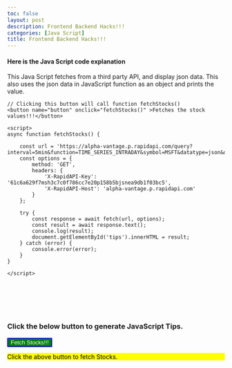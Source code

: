 ```yaml
---
toc: false
layout: post
description: Frontend Backend Hacks!!!
categories: [Java Script]
title: Frontend Backend Hacks!!!
---
```


#### Here is the Java Script code explanation 
This Java Script fetches from a third party API, and display json data. This also uses the json data in JavaScript function as an object and prints the value. 

```
// Clicking this button will call function fetchStocks() 
<button name="button" onclick="fetchStocks()" >Fetches the stock values!!!</button>

<script>
async function fetchStocks() {
	
	const url = 'https://alpha-vantage.p.rapidapi.com/query?interval=5min&function=TIME_SERIES_INTRADAY&symbol=MSFT&datatype=json&output_size=compact';
	const options = {
		method: 'GET',
		headers: {
			'X-RapidAPI-Key': '61c6a629f7msh3c7c0f786cc7e20p158b5bjsnea9db1f03bc5',
			'X-RapidAPI-Host': 'alpha-vantage.p.rapidapi.com'
		}
	};

	try {
		const response = await fetch(url, options);
		const result = await response.text();
		console.log(result);
		document.getElementById('tips').innerHTML = result;
	} catch (error) {
		console.error(error);
	}
}

</script>
```
<br/><br/><br/><br/>


### Click the below button to generate JavaScript Tips.

<button name="button" onclick="fetchStocks()" style="background-color:green; border-color:blue; color:white">Fetch Stocks!!!</button>
<br/>

<p id="tips" style="background-color:yellow; color:black">Click the above button to fetch Stocks.</p>

<script>
async function fetchStocks() {
	
	const url = 'https://alpha-vantage.p.rapidapi.com/query?interval=5min&function=TIME_SERIES_INTRADAY&symbol=MSFT&datatype=json&output_size=compact';
	const options = {
		method: 'GET',
		headers: {
			'X-RapidAPI-Key': '61c6a629f7msh3c7c0f786cc7e20p158b5bjsnea9db1f03bc5',
			'X-RapidAPI-Host': 'alpha-vantage.p.rapidapi.com'
		}
	};

	try {
		const response = await fetch(url, options);
		const result = await response.text();
		console.log(result);
		document.getElementById('tips').innerHTML = result;
	} catch (error) {
		console.error(error);
	}
}

</script>



